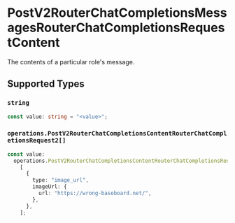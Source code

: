 # PostV2RouterChatCompletionsMessagesRouterChatCompletionsRequestContent

The contents of a particular role's message.


## Supported Types

### `string`

```typescript
const value: string = "<value>";
```

### `operations.PostV2RouterChatCompletionsContentRouterChatCompletionsRequest2[]`

```typescript
const value:
  operations.PostV2RouterChatCompletionsContentRouterChatCompletionsRequest2[] =
    [
      {
        type: "image_url",
        imageUrl: {
          url: "https://wrong-baseboard.net/",
        },
      },
    ];
```

